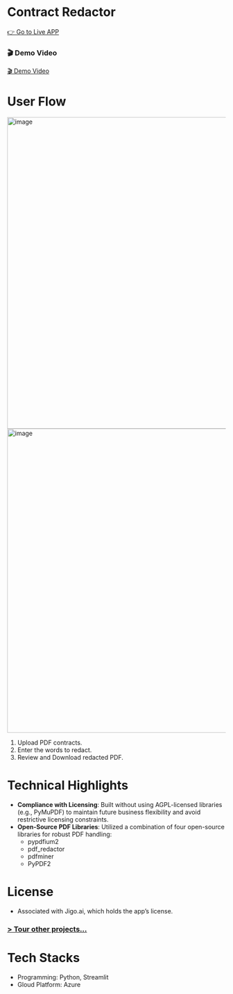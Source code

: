 # Contract Redactor

[👉 Go to Live APP](https://wordredactor.azurewebsites.net/)

### 🎬 Demo Video

[🎬 Demo Video](https://github.com/user-attachments/assets/bedbd7e2-1654-4120-bfca-c23bc6c39526)

# User Flow
<img width="717" alt="image" src="https://github.com/user-attachments/assets/050a3d9f-2d72-4683-860b-d9aa25e0c053" />
<img width="700" alt="image" src="https://github.com/user-attachments/assets/9f03cf34-728e-4eaa-81cf-1f1ee56db851" />

1. Upload PDF contracts.
2. Enter the words to redact.
3. Review and Download redacted PDF.

# Technical Highlights
- **Compliance with Licensing**: Built without using AGPL-licensed libraries (e.g., PyMuPDF) to maintain future business flexibility and avoid restrictive licensing constraints.
- **Open-Source PDF Libraries**: Utilized a combination of four open-source libraries for robust PDF handling:
  - pypdfium2
  - pdf_redactor
  - pdfminer
  - PyPDF2

# License
- Associated with Jigo.ai, which holds the app’s license.

### [> Tour other projects...](https://github.com/hyunah-jung95#projects)

# Tech Stacks
- Programming: Python, Streamlit
- Gloud Platform: Azure
